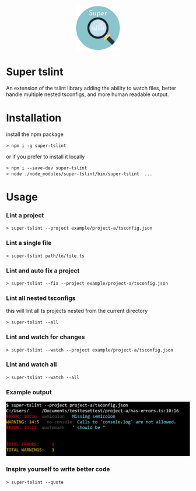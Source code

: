 <p align="center">
  <img src="./readme/logo.png" width="120px" alt="" />
</p>

# Super tslint
An extension of the tslint library adding the ability to watch files, better handle multiple nested tsconfigs, and more human readable output.

# Installation
install the npm package 
```
> npm i -g super-tslint
```
or if you prefer to install it locally
```
> npm i --save-dev super-tslint
> node ./node_modules/super-tslint/bin/super-tslint  ...
```

# Usage
### Lint a project
```
> super-tslint --project example/project-a/tsconfig.json
```

### Lint a single file
```
> super-tslint path/to/file.ts
```

### Lint and auto fix a project
```
> super-tslint --fix --project example/project-a/tsconfig.json
```

### Lint all nested tsconfigs
this will lint all ts projects nested from the current directory
```
> super-tslint --all
```

### Lint and watch for changes
```
> super-tslint --watch --project example/project-a/tsconfig.json
```

### Lint and watch all 
```
> super-tslint --watch --all
```

### Example output
<p align="center">
  <img src="./readme/output.png" alt="" />
</p>

### Inspire yourself to write better code
```
> super-tslint --quote
```


